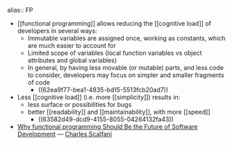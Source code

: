 alias:: FP

- [[functional programming]] allows reducing the [[cognitive load]] of developers in several ways:
  * Immutable variables are assigned once, working as constants, which are much easier to account for  
  * Limited scope of variables (local function variables vs object attributes and global variables)
  * In general, by having less movable (or mutable) parts, and less code to consider, developers may focus on simpler and smaller fragments of code
	- ((62ea9f77-bea1-4835-bd15-5513fcb20ad7))
- Less [[cognitive load]] (i.e. more [[simplicity]]) results in:
  * less surface or possibilities for bugs
  * better [[readability]] and [[maintainability]], with more [[speed]]
	- ((63582d49-dcd9-4155-8055-04264132fa43))
- [Why functional programming Should Be the Future of Software Development](https://spectrum.ieee.org/functional-programming) — [Charles Scalfani](https://spectrum.ieee.org/u/charles_scalfani)